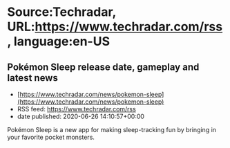 # Source:Techradar, URL:https://www.techradar.com/rss, language:en-US

## Pokémon Sleep release date, gameplay and latest news
 - [https://www.techradar.com/news/pokemon-sleep](https://www.techradar.com/news/pokemon-sleep)
 - RSS feed: https://www.techradar.com/rss
 - date published: 2020-06-26 14:10:57+00:00

Pokémon Sleep is a new app for making sleep-tracking fun by bringing in your favorite pocket monsters.

